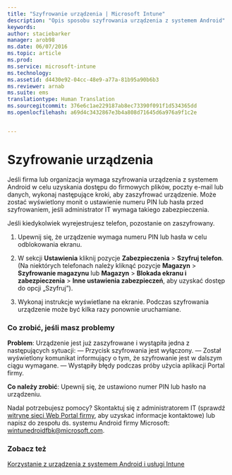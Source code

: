 ```yaml
---
title: "Szyfrowanie urządzenia | Microsoft Intune"
description: "Opis sposobu szyfrowania urządzenia z systemem Android"
keywords: 
author: staciebarker
manager: arob98
ms.date: 06/07/2016
ms.topic: article
ms.prod: 
ms.service: microsoft-intune
ms.technology: 
ms.assetid: d4430e92-04cc-48e9-a77a-81b95a90b6b3
ms.reviewer: arnab
ms.suite: ems
translationtype: Human Translation
ms.sourcegitcommit: 376e6c1ae229187ab8ec73390f091f1d534365dd
ms.openlocfilehash: a69d4c3432867e3b4a808d71645d6a976a9f1c2e


---
```



# Szyfrowanie urządzenia

Jeśli firma lub organizacja wymaga szyfrowania urządzenia z systemem Android w celu uzyskania dostępu do firmowych plików, poczty e-mail lub danych, wykonaj następujące kroki, aby zaszyfrować urządzenie. Może zostać wyświetlony monit o ustawienie numeru PIN lub hasła przed szyfrowaniem, jeśli administrator IT wymaga takiego zabezpieczenia.

Jeśli kiedykolwiek wyrejestrujesz telefon, pozostanie on zaszyfrowany. 

1.  Upewnij się, że urządzenie wymaga numeru PIN lub hasła w celu odblokowania ekranu. 

2.  W sekcji **Ustawienia** kliknij pozycje **Zabezpieczenia** &gt; **Szyfruj telefon**.
    (Na niektórych telefonach należy kliknąć pozycje **Magazyn** &gt; **Szyfrowanie magazynu** lub **Magazyn** &gt; **Blokada ekranu i zabezpieczenia** &gt; **Inne ustawienia zabezpieczeń**, aby uzyskać dostęp do opcji „Szyfruj”).

3.  Wykonaj instrukcje wyświetlane na ekranie. Podczas szyfrowania urządzenie może być kilka razy ponownie uruchamiane.

### Co zrobić, jeśli masz problemy
**Problem**: Urządzenie jest już zaszyfrowane i wystąpiła jedna z następujących sytuacji: — Przycisk szyfrowania jest wyłączony.
— Został wyświetlony komunikat informujący o tym, że szyfrowanie jest w dalszym ciągu wymagane.
— Wystąpiły błędy podczas próby użycia aplikacji Portal firmy.

**Co należy zrobić**: Upewnij się, że ustawiono numer PIN lub hasło na urządzeniu.

Nadal potrzebujesz pomocy? Skontaktuj się z administratorem IT (sprawdź [witrynę sieci Web Portal firmy](http://portal.manage.microsoft.com), aby uzyskać informacje kontaktowe) lub napisz do zespołu ds. systemu Android firmy Microsoft: wintunedroidfbk@microsoft.com.

### Zobacz też
[Korzystanie z urządzenia z systemem Android i usługi Intune](using-your-android-device-with-intune.md)




<!--HONumber=Jul16_HO3-->


